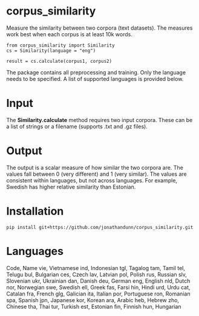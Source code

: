 # corpus_similarity

Measure the similarity between two corpora (text datasets). The measures work best when each corpus is at least 10k words.

    from corpus_similarity import Similarity
    cs = Similarity(language = "eng")

    result = cs.calculate(corpus1, corpus2)

The package contains all preprocessing and training. Only the language needs to be specified. A list of supported languages is provided below.

# Input

The **Similarity.calculate** method requires two input corpora. These can be a list of strings or a filename (supports .txt and .gz files).

# Output

The output is a scalar measure of how similar the two corpora are. The values fall between 0 (very different) and 1 (very similar). The values are consistent within languages, but not across languages. For example, Swedish has higher relative similarity than Estonian.

# Installation

    pip install git+https://github.com/jonathandunn/corpus_similarity.git
    
# Languages

Code, Name
vie,	Vietnamese
ind,	Indonesian
tgl,	Tagalog
tam,	Tamil
tel,	Telugu
bul,	Bulgarian
ces,	Czech
lav,	Latvian
pol,	Polish
rus,	Russian
slv,	Slovenian
ukr,	Ukrainian
dan,	Danish
deu,	German
eng,	English
nld,	Dutch
nor,	Norwegian
swe,	Swedish
ell,	Greek
fas,	Farsi
hin,	Hindi
urd,	Urdu
cat,	Catalan
fra,	French
glg,	Galician
ita,	Italian
por,	Portuguese
ron,	Romanian
spa,	Spanish
jpn,	Japanese
kor,	Korean
ara,	Arabic
heb,	Hebrew
zho,	Chinese
tha,	Thai
tur,	Turkish
est,	Estonian
fin,	Finnish
hun,	Hungarian
